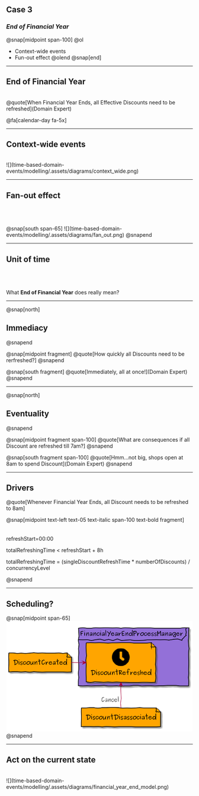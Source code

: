 ## Case 3
### _End of Financial Year_
@snap[midpoint span-100]
@ol
- Context-wide events
- Fun-out effect
@olend
@snap[end]

---
## End of Financial Year
</br>
@quote[When Financial Year Ends, all Effective Discounts need to be refreshed](Domain Expert)

@fa[calendar-day fa-5x]

---
## Context-wide events
<br/>
![](time-based-domain-events/modelling/.assets/diagrams/context_wide.png)

---
## Fan-out effect
<br/>
<br/>
<br/>
@snap[south span-65]
![](time-based-domain-events/modelling/.assets/diagrams/fan_out.png)
@snapend

---
## Unit of time
<br/>
<br/>
<br/>
What <b>End of Financial Year</b> does really mean?


---
@snap[north]
## Immediacy
@snapend

@snap[midpoint fragment]
@quote[How quickly all Discounts need to be rerfreshed?]
@snapend

@snap[south fragment]
@quote[Immediately, all at once!](Domain Expert)
@snapend

---
@snap[north]
## Eventuality
@snapend

@snap[midpoint fragment span-100]
@quote[What are consequences if all Discount are refreshed till 7am?]
@snapend

@snap[south fragment span-100]
@quote[Hmm...not big, shops open at 8am to spend Discount](Domain Expert)
@snapend

---
## Drivers

@quote[Whenever Financial Year Ends, all Discount needs to be refreshed to 8am]


@snap[midpoint text-left text-05 text-italic  span-100 text-bold fragment]
</br>
</br>
</br>
refreshStart=00:00

totalRefreshingTime < refreshStart + 8h

totalRefreshingTime = (singleDiscountRefreshTime * numberOfDiscounts) / concurrencyLevel

@snapend

---
## Scheduling?

@snap[midpoint span-65]
![](time-based-domain-events/modelling/.assets/diagrams/schedulling.png)
@snapend

---
## Act on the current state
<br/>
![](time-based-domain-events/modelling/.assets/diagrams/financial_year_end_model.png)
